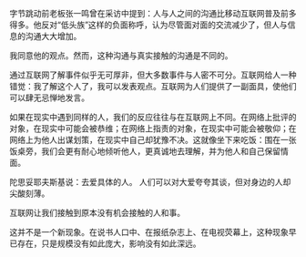 字节跳动前老板张一鸣曾在采访中提到：人与人之间的沟通比移动互联网普及前多得多。他反对“低头族”这样的负面称呼，认为尽管面对面的交流减少了，但人与信息的沟通大大增加。

我同意他的观点。然而，这种沟通与真实接触的沟通是不同的。

通过互联网了解事件似乎无可厚非，但大多数事件与人密不可分。互联网给人一种错觉：我了解这个人了，我可以发表观点。互联网为人们提供了一副面具，使他们可以肆无忌惮地发言。

如果在现实中遇到同样的人，我们的反应往往与在互联网上不同。在网络上批评的对象，在现实中可能会被恭维；在网络上指责的对象，在现实中可能会被敬仰；在网络上为他人出谋划策，在现实中自己却犹豫不决。这就像坐下来吃饭：围在一张饭桌旁，我们会更有耐心地倾听他人，更真诚地去理解，并为他人和自己保留情面。

陀思妥耶夫斯基说：去爱具体的人。
人们可以对大爱夸夸其谈，但对身边的人却尖酸刻薄。

互联网让我们接触到原本没有机会接触的人和事。

这并不是一个新现象。在说书人口中、在报纸杂志上、在电视荧幕上，这种现象早已存在，只是规模没有如此庞大，影响没有如此深远。

